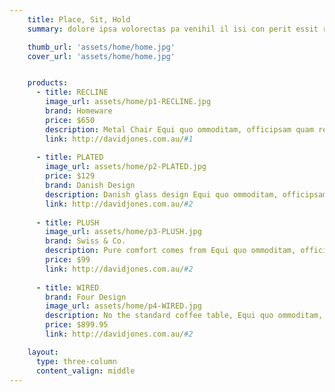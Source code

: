 ```yaml
---
    title: Place, Sit, Hold
    summary: dolore ipsa volorectas pa venihil il isi con perit essit restr

    thumb_url: 'assets/home/home.jpg'
    cover_url: 'assets/home/home.jpg'


    products:
      - title: RECLINE
        image_url: assets/home/p1-RECLINE.jpg
        brand: Homeware
        price: $650
        description: Metal Chair Equi quo ommoditam, officipsam quam restia sequi volupt
        link: http://davidjones.com.au/#1
        
      - title: PLATED
        image_url: assets/home/p2-PLATED.jpg
        price: $129
        brand: Danish Design
        description: Danish glass design Equi quo ommoditam, officipsam quam restia sequi volupt
        link: http://davidjones.com.au/#2
        
      - title: PLUSH
        image_url: assets/home/p3-PLUSH.jpg
        brand: Swiss & Co.
        description: Pure comfort comes from Equi quo ommoditam, officipsam quam restia sequi volupt
        price: $99
        link: http://davidjones.com.au/#2
        
      - title: WIRED
        brand: Four Design
        image_url: assets/home/p4-WIRED.jpg
        description: No the standard coffee table, Equi quo ommoditam, officipsam quam restia sequi volupt
        price: $899.95
        link: http://davidjones.com.au/#2

    layout:
      type: three-column
      content_valign: middle
---
```


